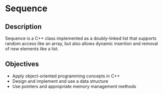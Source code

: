 # Sequence

## Description

Sequence is a C++ class implemented as a doubly-linked list that supports random access like an array, but also allows dynamic insertion and removal of new elements like a list.

## Objectives

- Apply object-oriented programming concepts in C++
- Design and implement and use a data structure
- Use pointers and appropriate memory management methods